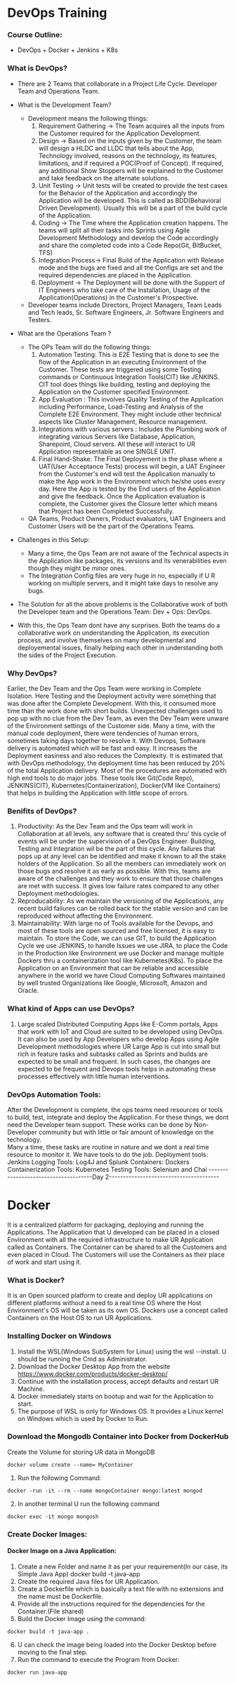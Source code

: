 # DevOps Training
### Course Outline:
- DevOps + Docker + Jenkins + K8s

### What is DevOps?
- There are 2 Teams that collaborate in a Project Life Cycle. Developer Team and Operations Team.
- What is the Development Team?
    - Development means the following things:
        1. Requirement Gathering -> The Team acquires all the inputs from the Customer required for the Application Development. 
        2. Design -> Based on the inputs given by the Customer, the team will design a HLDC and LLDC that tells about the App, Technology involved, reasons on the technology, its features, limitations, and if required a POC(Proof of Concept). If required, any additional Show Stoppers will be explained to the Customer and take feedback on the alternate solutions. 
        3. Unit Testing -> Unit tests will be created to provide the test cases for the Behavior of the Application and accordingly the Application will be developed. This is called as BDD(Behavioral Driven Development). Usually this will be a part of the build cycle of the Application. 
        4. Coding -> The Time where the Application creation happens. The teams will split all their tasks into Sprints using Agile Development Methodology and develop the Code accordingly and share the completed code into a Code Repo(Git, BitBucket, TFS) 
        5. Integration Process-> Final Build of the Application with Release mode and the bugs are fixed and all the Configs are set and the required dependencies are placed in the Application. 
        6. Deployment -> The Deployment will be done with the Support of IT Engineers who take care of the Installation, Usage of the Application(Operations) in the Customer's Prospective.
    - Developer teams include Directors, Project Managers, Team Leads and Tech leads, Sr. Software Engineers, Jr. Software Engineers and Testers.
- What are the Operations Team ?
    - The OPs Team will do the following things:
        1. Automation Testing: This is E2E Testing that is done to see the flow of the Application in an executing Environment of the Customer. These tests are triggered using some Testing commands or Continuous Integration Tools(CIT) like JENKINS.  CIT tool does things like building, testing and deploying the Application on the Customer specified Environment. 
        2. App Evaluation : This involves Quality Testing of the Application including Performance, Load-Testing and Analysis of the Complete E2E Environment. They might include other technical aspects like Cluster Management, Resource management.  
        3. Integrations with various servers : Includes the Plumbing work of integrating various Servers like Database, Application, Sharepoint, Cloud servers. All these will interact to UR Application representable as one SINGLE UNIT. 
        4. Final Hand-Shake: The Final Deployement is the phase where a UAT(User Acceptance Tests) process will begin, a UAT Engineer from the Customer's end will test the Application manually to make the App work in the Environment which he/she uses every day. Here the App is tested by the End users of the Application and give the feedback. Once the Application evaluation is complete, the Customer gives the Closure letter which means that Project has been Completed Successfully.
    - QA Teams, Product Owners, Product evaluators, UAT Engineers and Customer Users will be the part of the Operations Teams. 
        
- Challenges in this Setup:
    - Many a time, the Ops Team are not aware of the Technical aspects in the Application like packages, its versions and its venerabilities even though they might be minor ones. 
    - The Integration Config files are very huge in no, especially if U R working on multiple servers, and it might take days to resolve any bugs. 

- The Solution for all the above problems is the Collaborative work of both the Developer team and the Operations Team: Dev + Ops: DevOps. 
- With this, the Ops Team dont have any surprises. Both the teams do a collaborative work on understanding the Application, its execution process, and involve themselves on many developmental and deployemental issues, finally helping each other in understanding both the sides of the Project Execution. 

### Why DevOps?
Earlier, the Dev Team and the Ops Team were working in Complete Isolation. Here Testing and the Deployment activity were something that was done after the Complete Development. With this, it consumed more time than the work done with short builds. Unexpected challenges used to pop up with no clue from the Dev Team, as even the Dev Team were unware of the Environment settings of the Customer side. Many a time, with the manual code deployment, there were tendencies of human errors, sometimes taking days together to resolve it. 
With Devops, Software delivery is automated which will be fast and easy. It increases the Deployment easiness and also reduces the Complexity. It is estimated that with DevOps methodology, the deployment time has been reduced by 20% of the total Application delivery. Most of the procedures are automated with high end tools to do major jobs. These tools like Git(Code Repo), JENKINS(CIT), Kubernetes(Containerization), Docker(VM like Containers) that helps in building the Application with little scope of errors.

### Benifits of DevOps?
1. Productivity: As the Dev Team and the Ops team will work in Collaboration at all levels, any software that is created thru' this cycle of events will be under the supervision of a DevOps Engineer. Building, Testing and Integration wil be the part of this cycle. Any failures that pops up at any level can be identified and make it known to all the stake holders of the Application. So all the members can immediately work on those bugs and resolve it as early as possible. With this, teams are aware of the challenges and they work to ensure that those challenges are met with success. It gives low failure rates compared to any other Deployment methodologies. 
2. Reproducability: As we maintain the versioning of the Applications, any recent build failures can be rolled back for the stable version and can be reproduced without affecting the Environment. 
3. Maintainability: With large no of Tools available for the Devops, and most of these tools are open sourced and free licensed, it is easy to maintain. To store the Code, we can use GIT, to build the Application Cycle we use JENKINS, to handle Issues we use JIRA, to place the Code in the Production like Environment we use Docker and manage multiple Dockers thru a containerization tool like Kubernetes(K8s). To place the Application on an Environment that can be reliable and accessible anywhere in the world we have Cloud Computing Softwares maintained by well trusted Organizations like Google, Microsoft, Amazon and Oracle. 

### What kind of Apps can use DevOps?
1. Large scaled Distributed Computing Apps like E-Comm portals, Apps that work with IoT and Cloud are suited to be developed using DevOps. It can also be used by App Developers who develop Apps using Agile Development methodologies where UR Large App is cut into small but rich in feature tasks and subtasks called as Sprints and builds are expected to be small and frequent. In such cases, the changes are expected to be frequent and Devops tools helps in automating these processes effectively with little human interventions. 

### DevOps Automation Tools:
After the Development is complete, the ops teams need resources or tools to build, test, integrate and deploy the Application. For these things, we dont need the Developer team support. These works can be done by Non-Developer community but with little or fair amount of knowledge on the technology. <br>
Many a time, these tasks are routine in nature and we dont a real time resource to monitor it. We have tools to do the job.
Deployment tools: Jenkins
Logging Tools: Log4J and Splunk
Containers: Dockers
Containerization Tools: Kubernetes
Testing Tools: Selenium and Chai
-------------------------------------Day 2---------------------------------------
# Docker
It is a centralized platform for packaging, deploying and running the Applications. 
The Application that U developed can be placed in a closed Environment with all the required infrastructure to make UR Application called as Containers. The Container can be shared to all the Customers and even placed in Cloud. The Customers will use the Containers as their place of work and start using it. 

### What is Docker?
It is an Open sourced platform to create and deploy UR applications on different platforms without a need to a real time OS where the Host Environment's OS will be taken as its own OS. Dockers use a concept called Containers on the Host OS to run UR Applications. 

### Installing Docker on Windows
1. Install the WSL(Windows SubSystem for Linux) using the wsl --install. U should be running the Cmd as Administrator. 
2. Download the Docker Desktop App from the website https://www.docker.com/products/docker-desktop/
3. Continue with the installation process, accept defaults and restart UR Machine. 
4. Docker immediately starts on bootup and wait for the Application to start. 
5. The purpose of WSL is only for Windows OS. It provides a Linux kernel on Windows which is used by Docker to Run. 

### Download the Mongodb Container into Docker from DockerHub
Create the Volume for storing UR data in MongoDB
```
docker volume create --name= MyContainer
```
1. Run the following Command:
```
docker -run -it --rm --name mongoContainer mongo:latest mongod
```
2. In another terminal U run the following command
```
docker exec -it mongo mongosh
```
### Create Docker Images:
#### Docker Image on a Java Application:
1. Create a new Folder and name it as per your requirement(In our case, its Simple Java App) 
docker build -t java-app
2. Create the required Java files for UR Application. 
3. Create a Dockerfile which is basically a text file with no extensions and the name must be Dockerfile. 
4. Provide all the instructions required for the dependencies for the Container.(File shared)
5. Build the Docker Image using the command:
```
docker build -t java-app . 
``` 
6. U can check the image being loaded into the Docker Desktop before moving to the final step.
7. Run the command to execute the Program from Docker:
```
docker run java-app
```